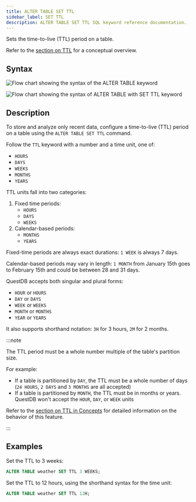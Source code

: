 ```yaml
---
title: ALTER TABLE SET TTL
sidebar_label: SET TTL
description: ALTER TABLE SET TTL SQL keyword reference documentation.
---
```


Sets the time-to-live (TTL) period on a table.

Refer to the [section on TTL](/docs/concept/ttl/) for a conceptual overview.

## Syntax

![Flow chart showing the syntax of the ALTER TABLE keyword](/images/docs/diagrams/alterTable.svg)

![Flow chart showing the syntax of ALTER TABLE with SET TTL keyword](/images/docs/diagrams/setTtl.svg)

## Description

To store and analyze only recent data, configure a time-to-live (TTL) period on
a table using the `ALTER TABLE SET TTL` command.

Follow the `TTL` keyword with a number and a time unit, one of:

- `HOURS`
- `DAYS`
- `WEEKS`
- `MONTHS`
- `YEARS`

TTL units fall into two categories:

1. Fixed time periods:
   - `HOURS`
   - `DAYS`
   - `WEEKS`
2. Calendar-based periods:
   - `MONTHS`
   - `YEARS`

Fixed-time periods are always exact durations: `1 WEEK` is always 7 days.

Calendar-based periods may vary in length: `1 MONTH` from January 15th goes to
February 15th and could be between 28 and 31 days.

QuestDB accepts both singular and plural forms:

- `HOUR` or `HOURS`
- `DAY` or `DAYS`
- `WEEK` or `WEEKS`
- `MONTH` or `MONTHS`
- `YEAR` or `YEARS`

It also supports shorthand notation: `3H` for 3 hours, `2M` for 2 months.

:::note

The TTL period must be a whole number multiple of the table's partition size.

For example:

- If a table is partitioned by `DAY`, the TTL must be a whole number of days
  (`24 HOURS`, `2 DAYS` and `3 MONTHS` are all accepted)
- If a table is partitioned by `MONTH`, the TTL must be in months or years.
  QuestDB won't accept the `HOUR`, `DAY`, or `WEEK` units

Refer to the [section on TTL in Concepts](/docs/concept/ttl/) for detailed
information on the behavior of this feature.

:::

## Examples

Set the TTL to 3 weeks:

```sql
ALTER TABLE weather SET TTL 3 WEEKS;
```

Set the TTL to 12 hours, using the shorthand syntax for the time unit:

```sql
ALTER TABLE weather SET TTL 12H;
```
